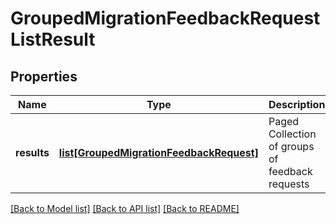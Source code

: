 # GroupedMigrationFeedbackRequestListResult

## Properties
Name | Type | Description | Notes
------------ | ------------- | ------------- | -------------
**results** | [**list[GroupedMigrationFeedbackRequest]**](GroupedMigrationFeedbackRequest.md) | Paged Collection of groups of feedback requests | 

[[Back to Model list]](../README.md#documentation-for-models) [[Back to API list]](../README.md#documentation-for-api-endpoints) [[Back to README]](../README.md)

